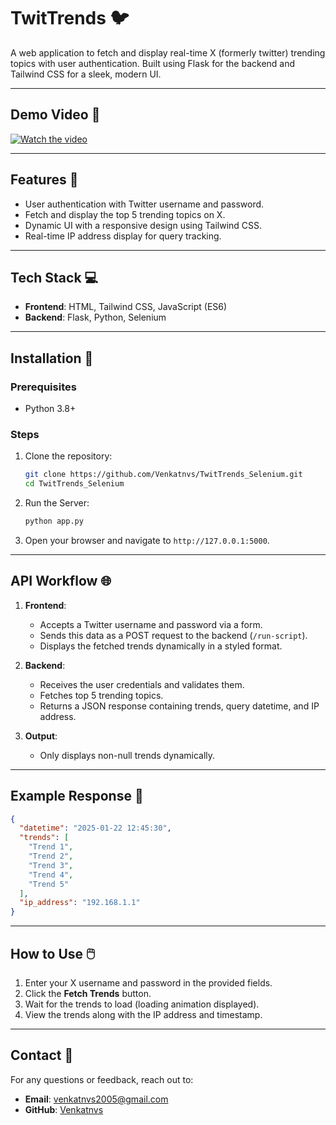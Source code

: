 # TwitTrends 🐦  
A web application to fetch and display real-time X (formerly twitter) trending topics with user authentication. Built using Flask for the backend and Tailwind CSS for a sleek, modern UI.

---
## Demo Video 🎥
[![Watch the video](https://img.youtube.com/vi/onTlC39ON0k/0.jpg)](https://www.youtube.com/watch?v=onTlC39ON0k)

---

## Features 🚀  
- User authentication with Twitter username and password.  
- Fetch and display the top 5 trending topics on X.  
- Dynamic UI with a responsive design using Tailwind CSS.  
- Real-time IP address display for query tracking.  

---

## Tech Stack 💻  
- **Frontend**: HTML, Tailwind CSS, JavaScript (ES6)  
- **Backend**: Flask, Python, Selenium  

---

## Installation 🔧  

### Prerequisites  
- Python 3.8+ 

### Steps  
1. Clone the repository:  
   ```bash
   git clone https://github.com/Venkatnvs/TwitTrends_Selenium.git
   cd TwitTrends_Selenium
   ```
2. Run the Server:
   ```bash
   python app.py
   ```
3. Open your browser and navigate to `http://127.0.0.1:5000`.

---

## API Workflow 🌐  

1. **Frontend**:  
   - Accepts a Twitter username and password via a form.  
   - Sends this data as a POST request to the backend (`/run-script`).  
   - Displays the fetched trends dynamically in a styled format.  

2. **Backend**:  
   - Receives the user credentials and validates them.  
   - Fetches top 5 trending topics.  
   - Returns a JSON response containing trends, query datetime, and IP address.  

3. **Output**:  
   - Only displays non-null trends dynamically.  

---

## Example Response 📝  
```json
{
  "datetime": "2025-01-22 12:45:30",
  "trends": [
    "Trend 1",
    "Trend 2",
    "Trend 3",
    "Trend 4",
    "Trend 5"
  ],
  "ip_address": "192.168.1.1"
}
```

---

## How to Use 🖱️  

1. Enter your X username and password in the provided fields.  
2. Click the **Fetch Trends** button.  
3. Wait for the trends to load (loading animation displayed).  
4. View the trends along with the IP address and timestamp. 

---

## Contact 📧  
For any questions or feedback, reach out to:  
- **Email**: venkatnvs2005@gmail.com  
- **GitHub**: [Venkatnvs](https://github.com/Venkatnvs)  

